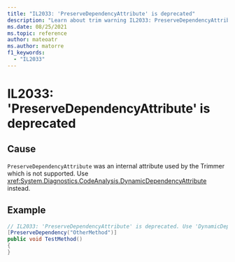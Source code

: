 ```yaml
---
title: "IL2033: 'PreserveDependencyAttribute' is deprecated"
description: "Learn about trim warning IL2033: PreserveDependencyAttributeDeprecated"
ms.date: 08/25/2021
ms.topic: reference
author: mateoatr
ms.author: matorre
f1_keywords:
  - "IL2033"
---
```

# IL2033: 'PreserveDependencyAttribute' is deprecated

## Cause

`PreserveDependencyAttribute` was an internal attribute used by the Trimmer which is not
supported. Use <xref:System.Diagnostics.CodeAnalysis.DynamicDependencyAttribute> instead.

## Example

```C#
// IL2033: 'PreserveDependencyAttribute' is deprecated. Use 'DynamicDependencyAttribute' instead.
[PreserveDependency("OtherMethod")]
public void TestMethod()
{
}
```